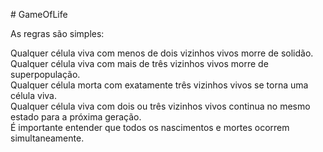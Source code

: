 <p># GameOfLife</p>
<p>As regras s&atilde;o simples:</p>
<p>Qualquer c&eacute;lula viva com menos de dois vizinhos vivos morre de solid&atilde;o.<br />Qualquer c&eacute;lula viva com mais de tr&ecirc;s vizinhos vivos morre de superpopula&ccedil;&atilde;o.<br />Qualquer c&eacute;lula morta com exatamente tr&ecirc;s vizinhos vivos se torna uma c&eacute;lula viva.<br />Qualquer c&eacute;lula viva com dois ou tr&ecirc;s vizinhos vivos continua no mesmo estado para a pr&oacute;xima gera&ccedil;&atilde;o.<br />&Eacute; importante entender que todos os nascimentos e mortes ocorrem simultaneamente.</p>
